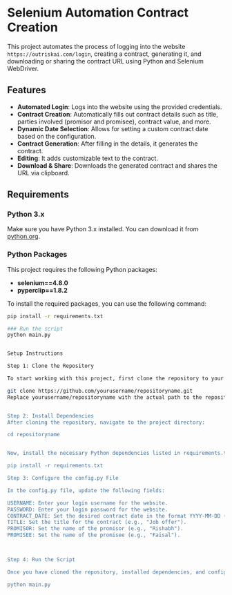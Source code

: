# Selenium Automation Contract Creation

This project automates the process of logging into the website `https://outriskai.com/login`, creating a contract, generating it, and downloading or sharing the contract URL using Python and Selenium WebDriver.

## Features

- **Automated Login**: Logs into the website using the provided credentials.
- **Contract Creation**: Automatically fills out contract details such as title, parties involved (promisor and promisee), contract value, and more.
- **Dynamic Date Selection**: Allows for setting a custom contract date based on the configuration.
- **Contract Generation**: After filling in the details, it generates the contract.
- **Editing**: It adds customizable text to the contract.
- **Download & Share**: Downloads the generated contract and shares the URL via clipboard.

## Requirements

### Python 3.x
Make sure you have Python 3.x installed. You can download it from [python.org](https://www.python.org/downloads/).

### Python Packages
This project requires the following Python packages:

- **selenium==4.8.0**
- **pyperclip==1.8.2**

To install the required packages, you can use the following command:

```bash
pip install -r requirements.txt

### Run the script
python main.py


Setup Instructions

Step 1: Clone the Repository

To start working with this project, first clone the repository to your local machine. Open your terminal and run the following command:

git clone https://github.com/yourusername/repositoryname.git
Replace yourusername/repositoryname with the actual path to the repository if you're cloning from a remote source like GitHub.


Step 2: Install Dependencies
After cloning the repository, navigate to the project directory:

cd repositoryname


Now, install the necessary Python dependencies listed in requirements.txt:

pip install -r requirements.txt

Step 3: Configure the config.py File

In the config.py file, update the following fields:

USERNAME: Enter your login username for the website.
PASSWORD: Enter your login password for the website.
CONTRACT_DATE: Set the desired contract date in the format YYYY-MM-DD (e.g., 2024-12-01).
TITLE: Set the title for the contract (e.g., "Job offer").
PROMISOR: Set the name of the promisor (e.g., "Rishabh").
PROMISEE: Set the name of the promisee (e.g., "Faisal").



Step 4: Run the Script

Once you have cloned the repository, installed dependencies, and configured config.py, you can run the automation script:

python main.py